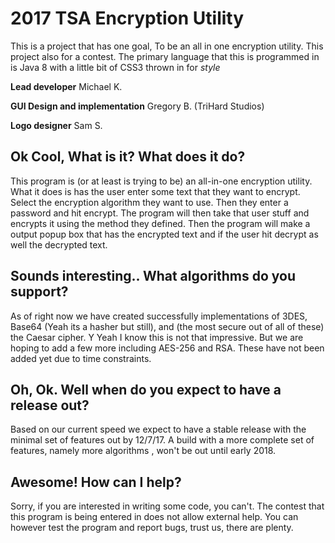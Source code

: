2017 TSA Encryption Utility 
=========================

This is a project that has one goal, To be an all in one encryption utility. This project also for a contest.
The primary language that this is programmed in is Java 8 with a little bit of CSS3 thrown in for *style*

**Lead developer** Michael K. 

**GUI Design and implementation** Gregory B. (TriHard Studios) 

**Logo designer** Sam S.

Ok Cool, What is it? What does it do?
-------------------------------------

This program is (or at least is trying to be) an all-in-one encryption utility. What it does is has the user enter some text that they want to encrypt. Select the encryption algorithm they want to use. Then they enter a password and hit encrypt. The program will then take that user stuff and encrypts it using the method they defined. Then the program will make a output popup box that has the encrypted text and if the user hit decrypt as well the decrypted text. 

Sounds interesting.. What algorithms do you support?
----------------------------------------------------

As of right now we have created successfully implementations of 3DES, Base64 (Yeah its a hasher but still), and (the most secure out of all of these) the Caesar cipher. Y
Yeah I know this is not that impressive. But we are hoping to add a few more including AES-256 and RSA. These have not been added yet due to time constraints.

Oh, Ok. Well when do you expect to have a release out?
------------------------------------------------------

Based on our current speed we expect to have a stable release with the minimal set of features out by 12/7/17. 
A build with a more complete set of features, namely more algorithms , won't be out until early 2018.

Awesome! How can I help?
-----------------------

Sorry, if you are interested in writing some code, you can't. The contest that this program is being entered in does not allow external help. You can however test the program and report bugs, trust us, there are plenty.

